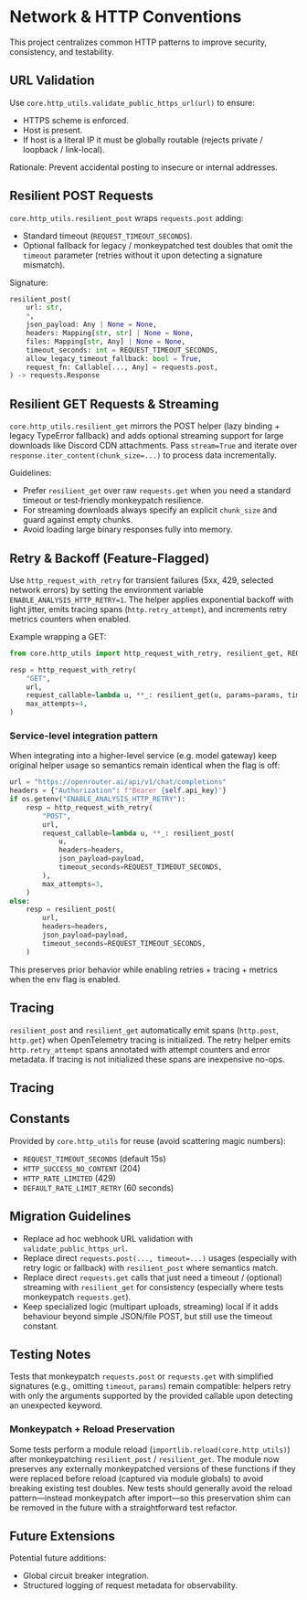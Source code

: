 # Network & HTTP Conventions

This project centralizes common HTTP patterns to improve security, consistency,
and testability.

## URL Validation

Use `core.http_utils.validate_public_https_url(url)` to ensure:
- HTTPS scheme is enforced.
- Host is present.
- If host is a literal IP it must be globally routable (rejects private / loopback / link-local).

Rationale: Prevent accidental posting to insecure or internal addresses.

## Resilient POST Requests

`core.http_utils.resilient_post` wraps `requests.post` adding:
- Standard timeout (`REQUEST_TIMEOUT_SECONDS`).
- Optional fallback for legacy / monkeypatched test doubles that omit the
  `timeout` parameter (retries without it upon detecting a signature mismatch).

Signature:
```python
resilient_post(
    url: str,
    *,
    json_payload: Any | None = None,
    headers: Mapping[str, str] | None = None,
    files: Mapping[str, Any] | None = None,
    timeout_seconds: int = REQUEST_TIMEOUT_SECONDS,
    allow_legacy_timeout_fallback: bool = True,
    request_fn: Callable[..., Any] = requests.post,
) -> requests.Response
```

## Resilient GET Requests & Streaming

`core.http_utils.resilient_get` mirrors the POST helper (lazy binding + legacy
TypeError fallback) and adds optional streaming support for large downloads
like Discord CDN attachments. Pass `stream=True` and iterate over
`response.iter_content(chunk_size=...)` to process data incrementally.

Guidelines:
- Prefer `resilient_get` over raw `requests.get` when you need a standard
  timeout or test‑friendly monkeypatch resilience.
- For streaming downloads always specify an explicit `chunk_size` and guard
  against empty chunks.
- Avoid loading large binary responses fully into memory.

## Retry & Backoff (Feature-Flagged)

Use `http_request_with_retry` for transient failures (5xx, 429, selected network
errors) by setting the environment variable `ENABLE_ANALYSIS_HTTP_RETRY=1`.
The helper applies exponential backoff with light jitter, emits tracing spans
(`http.retry_attempt`), and increments retry metrics counters when enabled.

Example wrapping a GET:

```python
from core.http_utils import http_request_with_retry, resilient_get, REQUEST_TIMEOUT_SECONDS

resp = http_request_with_retry(
    "GET",
    url,
    request_callable=lambda u, **_: resilient_get(u, params=params, timeout_seconds=REQUEST_TIMEOUT_SECONDS),
    max_attempts=4,
)
```

### Service-level integration pattern

When integrating into a higher-level service (e.g. model gateway) keep original helper usage so semantics remain identical when the flag is off:

```python
url = "https://openrouter.ai/api/v1/chat/completions"
headers = {"Authorization": f"Bearer {self.api_key}"}
if os.getenv("ENABLE_ANALYSIS_HTTP_RETRY"):
    resp = http_request_with_retry(
        "POST",
        url,
        request_callable=lambda u, **_: resilient_post(
            u,
            headers=headers,
            json_payload=payload,
            timeout_seconds=REQUEST_TIMEOUT_SECONDS,
        ),
        max_attempts=3,
    )
else:
    resp = resilient_post(
        url,
        headers=headers,
        json_payload=payload,
        timeout_seconds=REQUEST_TIMEOUT_SECONDS,
    )
```

This preserves prior behavior while enabling retries + tracing + metrics when the env flag is enabled.

## Tracing

`resilient_post` and `resilient_get` automatically emit spans (`http.post`,
`http.get`) when OpenTelemetry tracing is initialized. The retry helper emits
`http.retry_attempt` spans annotated with attempt counters and error metadata.
If tracing is not initialized these spans are inexpensive no-ops.


## Tracing

## Constants
Provided by `core.http_utils` for reuse (avoid scattering magic numbers):
- `REQUEST_TIMEOUT_SECONDS` (default 15s)
- `HTTP_SUCCESS_NO_CONTENT` (204)
- `HTTP_RATE_LIMITED` (429)
- `DEFAULT_RATE_LIMIT_RETRY` (60 seconds)

## Migration Guidelines
- Replace ad hoc webhook URL validation with `validate_public_https_url`.
- Replace direct `requests.post(..., timeout=...)` usages (especially with retry
  logic or fallback) with `resilient_post` where semantics match.
- Replace direct `requests.get` calls that just need a timeout / (optional)
  streaming with `resilient_get` for consistency (especially where tests
  monkeypatch `requests.get`).
- Keep specialized logic (multipart uploads, streaming) local if it adds
  behaviour beyond simple JSON/file POST, but still use the timeout constant.

## Testing Notes
Tests that monkeypatch `requests.post` or `requests.get` with simplified
signatures (e.g., omitting `timeout`, `params`) remain compatible: helpers
retry with only the arguments supported by the provided callable upon detecting
an unexpected keyword.

### Monkeypatch + Reload Preservation
Some tests perform a module reload (`importlib.reload(core.http_utils)`) after
monkeypatching `resilient_post` / `resilient_get`. The module now preserves any
externally monkeypatched versions of these functions if they were replaced
before reload (captured via module globals) to avoid breaking existing test
doubles. New tests should generally avoid the reload pattern—instead monkeypatch
after import—so this preservation shim can be removed in the future with a
straightforward test refactor.

## Future Extensions
Potential future additions:
- Global circuit breaker integration.
- Structured logging of request metadata for observability.
